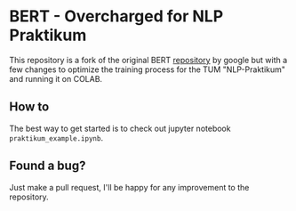 # BERT - Overcharged for NLP Praktikum

This repository is a fork of the original BERT [repository](https://github.com/google-research/bert) by google but with a few changes to optimize the training process for the TUM "NLP-Praktikum" and running it on COLAB.

## How to

The best way to get started is to check out jupyter notebook `praktikum_example.ipynb`.

## Found a bug?

Just make a pull request, I'll be happy for any improvement to the repository.
